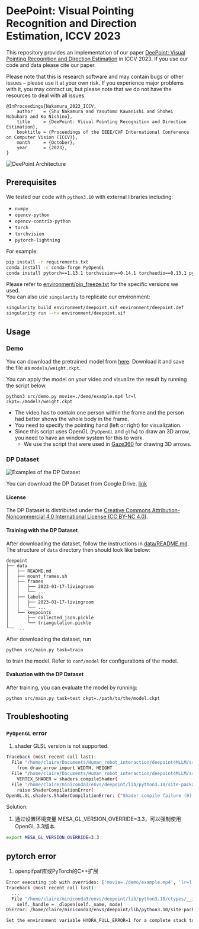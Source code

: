 # DeePoint: Visual Pointing Recognition and Direction Estimation, ICCV 2023

This repository provides an implementation of our paper [DeePoint: Visual Pointing Recognition and Direction Estimation](https://openaccess.thecvf.com/content/ICCV2023/html/Nakamura_DeePoint_Visual_Pointing_Recognition_and_Direction_Estimation_ICCV_2023_paper.html) in ICCV 2023. If you use our code and data please cite our paper.

Please note that this is research software and may contain bugs or other issues – please use it at your own risk. If you experience major problems with it, you may contact us, but please note that we do not have the resources to deal with all issues.


```
@InProceedings{Nakamura_2023_ICCV,
	author    = {Shu Nakamura and Yasutomo Kawanishi and Shohei Nobuhara and Ko Nishino},
	title     = {DeePoint: Visual Pointing Recognition and Direction Estimation},
	booktitle = {Proceedings of the IEEE/CVF International Conference on Computer Vision (ICCV)},
	month     = {October},
	year      = {2023},
}
```

![DeePoint Architecture](./img/DeePoint_architecture.jpg)

## Prerequisites
We tested our code with `python3.10` with external libraries including:
- `numpy`
- `opencv-python`
- `opencv-contrib-python`
- `torch`
- `torchvision`
- `pytorch-lightning`

For example:
```bash
pip install -r requirements.txt
conda install -c conda-forge PyOpenGL
conda install pytorch==1.13.1 torchvision==0.14.1 torchaudio==0.13.1 pytorch-cuda=11.7 -c pytorch -c nvidia
```

Please refer to [environment/pip_freeze.txt](environment/pip_freeze.txt) for the specific versions we used.  
You can also use `singularity` to replicate our environment:
```bash
singularity build environment/deepoint.sif environment/deepoint.def
singularity run --nv environment/deepoint.sif
```

## Usage

### Demo
You can download the pretrained model from [here](https://drive.google.com/file/d/1I887Y_G27sPf6QaFfMDTJoHVcTR-pTR_/view?usp=drive_link).
Download it and save the file as `models/weight.ckpt`.

You can apply the model on your video and visualize the result by running the script below.
```
python3 src/demo.py movie=./demo/example.mp4 lr=l ckpt=./models/weight.ckpt
```
- The video has to contain one person within the frame and the person had better shows the whole body in the frame.
- You need to specify the pointing hand (left or right) for visualization.
- Since this script uses OpenGL (`PyOpenGL` and `glfw`) to draw an 3D arrow, you need to have an window system for this to work.
	- We use the script that were used in [Gaze360](https://github.com/erkil1452/gaze360) for drawing 3D arrows.

### DP Dataset

![Examples of the DP Dataset](./img/DPDataset_examples.jpg)

You can download the DP Dataset from Google Drive. [link](https://drive.google.com/drive/folders/1W_49HId_2FLFH0X9Ry8QiTTyaVt2Y0ks)

#### License
The DP Dataset is distributed under the [Creative Commons Attribution-Noncommercial 4.0 International License (CC BY-NC 4.0)](https://creativecommons.org/licenses/by-nc/4.0/).

#### Training with the DP Dataset
After downloading the dataset, follow the instructions in [data/README.md](data/README.md).
The structure of `data` directory then should look like below:
```
deepoint
├── data
│   ├── README.md
│   ├── mount_frames.sh
│   ├── frames
│   │   ├── 2023-01-17-livingroom
│   │   └── ...
│   ├── labels
│   │   ├── 2023-01-17-livingroom
│   │   └── ...
│   └── keypoints
│       ├── collected_json.pickle
│       └── triangulation.pickle
└── ...
```
After downloading the dataset, run
```
python src/main.py task=train
```
to train the model. Refer to `conf/model` for configurations of the model.

#### Evaluation with the DP Dataset
After training, you can evaluate the model by running:

```
python src/main.py task=test ckpt=./path/to/the/model.ckpt
```


## Troubleshooting

### `PyOpenGL` error
1. shader GLSL version is not supported.
```bash
Traceback (most recent call last):
  File "/home/claire/Documents/Human_robot_interaction/deepoint4MLLM/src/demo.py", line 11, in <module>
    from draw_arrow import WIDTH, HEIGHT
  File "/home/claire/Documents/Human_robot_interaction/deepoint4MLLM/src/draw_arrow.py", line 23, in <module>
    VERTEX_SHADER = shaders.compileShader(
  File "/home/claire/miniconda3/envs/deepoint/lib/python3.10/site-packages/OpenGL/GL/shaders.py", line 235, in compileShader
    raise ShaderCompilationError(
OpenGL.GL.shaders.ShaderCompilationError: ("Shader compile failure (0): b'0:1(10): error: GLSL 3.30 is not supported. Supported versions are: 1.10, 1.20, 1.30, 1.40, 1.00 ES, and 3.00 ES\\n'", [b'#version 330\nlayout(location = 0) in vec4 position;\nout vec2 UV;\nvoid main()\n{\n  UV = position.xy*0.5+0.5;\n  gl_Position = position;\n}\n'], GL_VERTEX_SHADER)
```
Solution:

1. 通过设置环境变量 MESA_GL_VERSION_OVERRIDE=3.3，可以强制使用OpenGL 3.3版本
```bash
export MESA_GL_VERSION_OVERRIDE=3.3
```

## pytorch error
1. openpifpaf库或PyTorch的C++扩展
```bash
Error executing job with overrides: ['movie=./demo/example.mp4', 'lr=l', 'ckpt=./models/weight.ckpt']
Traceback (most recent call last):
  ...
  File "/home/claire/miniconda3/envs/deepoint/lib/python3.10/ctypes/__init__.py", line 374, in __init__
    self._handle = _dlopen(self._name, mode)
OSError: /home/claire/miniconda3/envs/deepoint/lib/python3.10/site-packages/openpifpaf/_cpp.so: undefined symbol: _ZN2at4_ops5zeros4callEN3c108ArrayRefINS2_6SymIntEEENS2_8optionalINS2_10ScalarTypeEEENS6_INS2_6LayoutEEENS6_INS2_6DeviceEEENS6_IbEE

Set the environment variable HYDRA_FULL_ERROR=1 for a complete stack trace.
```
